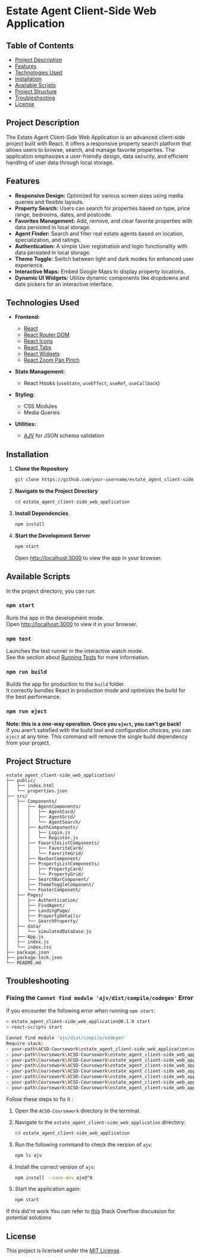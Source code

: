 # Estate Agent Client-Side Web Application

## Table of Contents

- [Project Description](#project-description)
- [Features](#features)
- [Technologies Used](#technologies-used)
- [Installation](#installation)
- [Available Scripts](#available-scripts)
- [Project Structure](#project-structure)
- [Troubleshooting](#troubleshooting)
- [License](#license)

## Project Description

The Estate Agent Client-Side Web Application is an advanced client-side project built with React. It offers a responsive property search platform that allows users to browse, search, and manage favorite properties. The application emphasizes a user-friendly design, data security, and efficient handling of user data through local storage.

## Features

- **Responsive Design:** Optimized for various screen sizes using media queries and flexible layouts.
- **Property Search:** Users can search for properties based on type, price range, bedrooms, dates, and postcode.
- **Favorites Management:** Add, remove, and clear favorite properties with data persisted in local storage.
- **Agent Finder:** Search and filter real estate agents based on location, specialization, and ratings.
- **Authentication:** A simple User registration and login functionality with data persisted in local storage.
- **Theme Toggle:** Switch between light and dark modes for enhanced user experience.
- **Interactive Maps:** Embed Google Maps to display property locations.
- **Dynamic UI Widgets:** Utilize dynamic components like dropdowns and date pickers for an interactive interface.

## Technologies Used

- **Frontend:**

  - [React](https://reactjs.org/)
  - [React Router DOM](https://reactrouter.com/)
  - [React Icons](https://react-icons.github.io/react-icons/)
  - [React Tabs](https://reactcommunity.org/react-tabs/)
  - [React Widgets](https://jquense.github.io/react-widgets/)
  - [React Zoom Pan Pinch](https://github.com/prc5/react-zoom-pan-pinch)

- **State Management:**

  - React Hooks (`useState`, `useEffect`, `useRef`, `useCallback`)

- **Styling:**

  - CSS Modules
  - Media Queries

- **Utilities:**
  - [AJV](https://ajv.js.org/) for JSON schema validation

## Installation

1. **Clone the Repository**

   ```sh
   git clone https://github.com/your-username/estate_agent_client-side_web_application.git
   ```

2. **Navigate to the Project Directory**

   ```sh
   cd estate_agent_client-side_web_application
   ```

3. **Install Dependencies**

   ```sh
   npm install
   ```

4. **Start the Development Server**
   ```sh
   npm start
   ```
   Open [http://localhost:3000](http://localhost:3000) to view the app in your browser.

## Available Scripts

In the project directory, you can run:

### `npm start`

Runs the app in the development mode.\
Open [http://localhost:3000](http://localhost:3000) to view it in your browser.

### `npm test`

Launches the test runner in the interactive watch mode.\
See the section about [Running Tests](https://facebook.github.io/create-react-app/docs/running-tests) for more information.

### `npm run build`

Builds the app for production to the `build` folder.\
It correctly bundles React in production mode and optimizes the build for the best performance.

### `npm run eject`

**Note: this is a one-way operation. Once you `eject`, you can't go back!**\
If you aren't satisfied with the build tool and configuration choices, you can `eject` at any time. This command will remove the single build dependency from your project.

## Project Structure

```
estate_agent_client-side_web_application/
├── public/
│   ├── index.html
│   └── properties.json
├── src/
│   ├── Components/
│   │   ├── AgentComponents/
│   │   │   ├── AgentCard/
│   │   │   ├── AgentGrid/
│   │   │   └── AgentSearch/
│   │   ├── AuthComponents/
│   │   │   ├── Login.js
│   │   │   └── Register.js
│   │   ├── FavoriteListComponents/
│   │   │   ├── FavoriteCard/
│   │   │   └── FavoriteGrid/
│   │   ├── NavbarComponent/
│   │   ├── PropertyListComponents/
│   │   │   ├── PropertyCard/
│   │   │   └── PropertyGrid/
│   │   ├── SearchBarComponent/
│   │   ├── ThemeToggleComponent/
│   │   └── FooterComponent/
│   ├── Pages/
│   │   ├── Authentication/
│   │   ├── FindAgent/
│   │   ├── LandingPage/
│   │   ├── PropertyDetails/
│   │   └── SearchProperty/
│   ├── data/
│   │   └── simulatedDatabase.js
│   ├── App.js
│   ├── index.js
│   └── index.css
├── package.json
├── package-lock.json
└── README.md
```

## Troubleshooting

### Fixing the `Cannot find module 'ajv/dist/compile/codegen'` Error

If you encounter the following error when running `npm start`:

```sh
> estate_agent_client-side_web_application@0.1.0 start
> react-scripts start

Cannot find module 'ajv/dist/compile/codegen'
Require stack:
- your-path\ACSD-Coursework\estate_agent_client-side_web_application\node_modules\ajv-keywords\dist\definitions\typeof.js
- your-path\Coursework\ACSD-Coursework\estate_agent_client-side_web_application\node_modules\ajv-keywords\dist\keywords\typeof.js
- your-path\Coursework\ACSD-Coursework\estate_agent_client-side_web_application\node_modules\ajv-keywords\dist\keywords\index.js
- your-path\Coursework\ACSD-Coursework\estate_agent_client-side_web_application\node_modules\ajv-keywords\dist\index.js
- your-path\Coursework\ACSD-Coursework\estate_agent_client-side_web_application\node_modules\schema-utils\dist\validate.js
- your-path\Coursework\ACSD-Coursework\estate_agent_client-side_web_application\node_modules\schema-utils\dist\index.js
- your-path\Coursework\ACSD-Coursework\estate_agent_client-side_web_application\node_modules\webpack-dev-server\lib\Server.js
- your-path\Coursework\ACSD-Coursework\estate_agent_client-side_web_application\node_modules\react-scripts\scripts\start.js

```

Follow these steps to fix it :

1. Open the `ACSD-Coursework` directory in the terminal.

2. Navigate to the `estate_agent_client-side_web_application` directory:
   ```sh
   cd estate_agent_client-side_web_application
   ```
3. Run the following command to check the version of `ajv`:
   ```sh
   npm ls ajv
   ```
4. Install the correct version of `ajv`:
   ```sh
   npm install --save-dev ajv@^8
   ```
5. Start the application again:
   ```sh
   npm start
   ```

If this did'nt work You can refer to [this](https://stackoverflow.com/questions/78743456/how-can-i-fix-this-cannot-find-module-ajv-dist-compile-codegen-require-stack) Stack Overflow discussion for potential solutions

## License

This project is licensed under the [MIT License](LICENSE).
